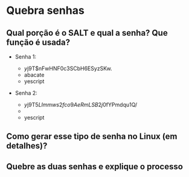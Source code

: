 # Quebra senhas

## Qual porção é o SALT e qual a senha? Que função é usada?
* Senha 1:
    * $y$j9T$nFwHNF0c3SCbH6ESyzSKw.
    * abacate
    * yescript

* Senha 2:
    * $y$j9T$5LImmws2fco9AeRmLSB2j0$fYPmdqu1Q/
    * 
    * yescript

## Como gerar esse tipo de senha no Linux (em detalhes)?

## Quebre as duas senhas e explique o processo